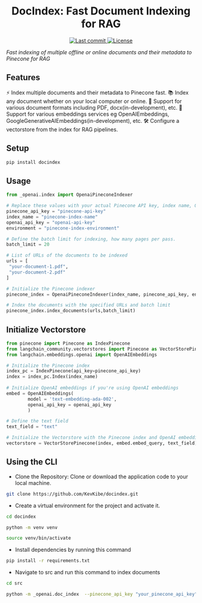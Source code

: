 <h1 align="center">DocIndex: Fast Document Indexing for RAG</h1>
<p align="center">

  <a href="https://github.com/KevKibe/docindex/commits/">
    <img src="https://img.shields.io/github/last-commit/KevKibe/docindex?" alt="Last commit">
  </a>
  <a href="https://github.com/KevKibe/African-Whisper/blob/main/LICENSE">
    <img src="https://img.shields.io/github/license/KevKibe/docindex?" alt="License">
  </a>

*Fast indexing of multiple offline or online documents and their metadata to Pinecone for RAG* 

## Features

⚡️ Index multiple documents and their metadata to Pinecone fast.
📚 Index any document whether on your local computer or online.
📂 Support for various document formats including PDF, docx(in-development), etc.
🔁 Support for various embeddings services eg OpenAIEmbeddings, GoogleGenerativeAIEmbeddings(in-development), etc.
🛠️ Configure a vectorstore from the index for RAG pipelines.

## Setup

```python
pip install docindex
```

## Usage
```python
from _openai.index import OpenaiPineconeIndexer

# Replace these values with your actual Pinecone API key, index name, OpenAI API key, and environment
pinecone_api_key = "pinecone-api-key"
index_name = "pinecone-index-name"
openai_api_key = "openai-api-key"
environment = "pinecone-index-environment"

# Define the batch limit for indexing, how many pages per pass.
batch_limit = 20

# List of URLs of the documents to be indexed
urls = [
 "your-document-1.pdf",
 "your-document-2.pdf"
]

# Initialize the Pinecone indexer
pinecone_index = OpenaiPineconeIndexer(index_name, pinecone_api_key, environment, openai_api_key)

# Index the documents with the specified URLs and batch limit
pinecone_index.index_documents(urls,batch_limit)
```

## Initialize Vectorstore

```python
from pinecone import Pinecone as IndexPinecone
from langchain_community.vectorstores import Pinecone as VectorStorePinecone
from langchain.embeddings.openai import OpenAIEmbeddings

# Initialize the Pinecone index
index_pc = IndexPinecone(api_key=pinecone_api_key)
index = index_pc.Index(index_name)
        
# Initialize OpenAI embeddings if you're using OpenAI embeddings
embed = OpenAIEmbeddings(
        model = 'text-embedding-ada-002',
        openai_api_key = openai_api_key
        )

# Define the text field
text_field = "text"

# Initialize the Vectorstore with the Pinecone index and OpenAI embeddings
vectorstore = VectorStorePinecone(index, embed.embed_query, text_field)
```

## Using the CLI

- Clone the Repository: Clone or download the application code to your local machine.
```bash
git clone https://github.com/KevKibe/docindex.git
```

- Create a virtual environment for the project and activate it.
```bash
cd docindex

python -m venv venv

source venv/bin/activate
```
- Install dependencies by running this command
```bash
pip install -r requirements.txt
```

- Navigate to src and run this command to index documents
```bash
cd src

python -m _openai.doc_index  --pinecone_api_key "your_pinecone_api_key" --index_name "your_index_name" --openai_api_key "your_openai_api_key" --environment "your_environment" --batch_limit 10 --docs  "doc-1.pdf" "doc-2.pdf'

```
